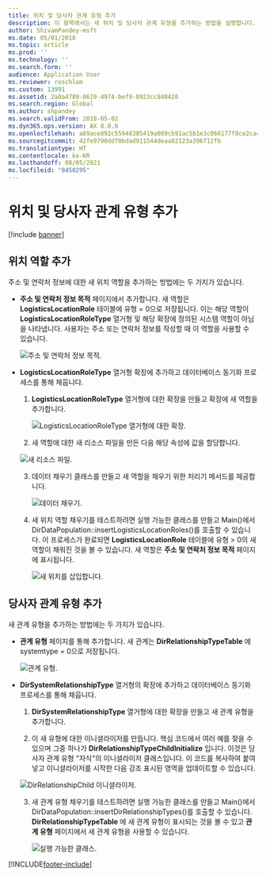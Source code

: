 ```yaml
---
title: 위치 및 당사자 관계 유형 추가
description: 이 항목에서는 새 위치 및 당사자 관계 유형을 추가하는 방법을 설명합니다.
author: ShivamPandey-msft
ms.date: 05/01/2018
ms.topic: article
ms.prod: ''
ms.technology: ''
ms.search.form: ''
audience: Application User
ms.reviewer: roschlom
ms.custom: 13991
ms.assetid: 2a0a4789-8619-4974-bef9-0923cc848420
ms.search.region: Global
ms.author: shpandey
ms.search.validFrom: 2018-05-02
ms.dyn365.ops.version: AX 8.0.0
ms.openlocfilehash: a69ace892c55948305419a089cb91ac5b1e3c066177f8ce2ca441f1dd01c2af0
ms.sourcegitcommit: 42fe9790ddf0bdad911544deaa82123a396712fb
ms.translationtype: HT
ms.contentlocale: ko-KR
ms.lasthandoff: 08/05/2021
ms.locfileid: "8450295"
---
```

# <a name="add-location-and-party-relationship-types"></a>위치 및 당사자 관계 유형 추가 

[!include [banner](../includes/banner.md)]

## <a name="add-location-roles"></a>위치 역할 추가

주소 및 연락처 정보에 대한 새 위치 역할을 추가하는 방법에는 두 가지가 있습니다.

-  **주소 및 연락처 정보 목적** 페이지에서 추가합니다. 새 역할은 **LogisticsLocationRole** 테이블에 유형 = 0으로 저장됩니다. 이는 해당 역할이 **LogisticsLocationRoleType** 열거형 및 해당 확장에 정의된 시스템 역할이 아님을 나타냅니다. 사용자는 주소 또는 연락처 정보를 작성할 때 이 역할을 사용할 수 있습니다.

    ![주소 및 연락처 정보 목적.](media/Address-Contact.PNG)

-  **LogisticsLocationRoleType** 열거형 확장에 추가하고 데이터베이스 동기화 프로세스를 통해 채웁니다.

    1.  **LogisticsLocationRoleType** 열거형에 대한 확장을 만들고 확장에 새 역할을 추가합니다. 
  
        ![LogisticsLocationRoleType 열거형에 대한 확장.](media/Logistics.PNG)

    2. 새 역할에 대한 새 리소스 파일을 만든 다음 해당 속성에 값을 할당합니다.
     
     ![새 리소스 파일.](media/Resource.PNG)
        
    3.  데이터 채우기 클래스를 만들고 새 역할을 채우기 위한 처리기 메서드를 제공합니다. 

        ![데이터 채우기.](media/Dirdata.PNG)

    4.  새 위치 역할 채우기를 테스트하려면 실행 가능한 클래스를 만들고 Main()에서 DirDataPopulation::insertLogisticsLocationRoles()를 호출할 수 있습니다. 이 프로세스가 완료되면 **LogisticsLocationRole** 테이블에 유형 \> 0의 새 역할이 채워진 것을 볼 수 있습니다. 새 역할은 **주소 및 연락처 정보 목적** 페이지에 표시됩니다.

        ![새 위치를 삽입합니다.](media/InsertNewLocation.PNG)

## <a name="add-party-relationship-types"></a>당사자 관계 유형 추가 

새 관계 유형을 추가하는 방법에는 두 가지가 있습니다.

-   **관계 유형** 페이지를 통해 추가합니다. 새 관계는 **DirRelationshipTypeTable** 에 systemtype = 0으로 저장됩니다.

    ![관계 유형.](media/Relationship.PNG)

-  **DirSystemRelationshipType** 열거형의 확장에 추가하고 데이터베이스 동기화 프로세스를 통해 채웁니다.

    1.  **DirSystemRelationshipType** 열거형에 대한 확장을 만들고 새 관계 유형을 추가합니다.

    2. 이 새 유형에 대한 이니셜라이저를 만듭니다. 핵심 코드에서 여러 예를 찾을 수 있으며 그중 하나가 **DirRelationshipTypeChildInitialize** 입니다. 이것은 당사자 관계 유형 "자식"의 이니셜라이저 클래스입니다. 이 코드를 복사하여 붙여넣고 이니셜라이저를 시작한 다음 강조 표시된 영역을 업데이트할 수 있습니다.
    
    ![DirRelationshipChild 이니셜라이저.](media/DirRelationship.PNG)

    3.  새 관계 유형 채우기를 테스트하려면 실행 가능한 클래스를 만들고 Main()에서 DirDataPopulation::insertDirRelationshipTypes()를 호출할 수 있습니다. **DirRelationshipTypeTable** 에 새 관계 유형이 표시되는 것을 볼 수 있고 **관계 유형** 페이지에서 새 관계 유형을 사용할 수 있습니다.

        ![실행 가능한 클래스.](media/Runnable.PNG)


[!INCLUDE[footer-include](../../includes/footer-banner.md)]